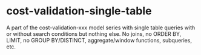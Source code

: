 # cost-validation-single-table

A part of the cost-validation-xxx model series with single table queries with or without search conditions but nothing else.  No joins, no ORDER BY, LIMIT, no GROUP BY/DISTINCT, aggregate/window functions, subqueries, etc.
